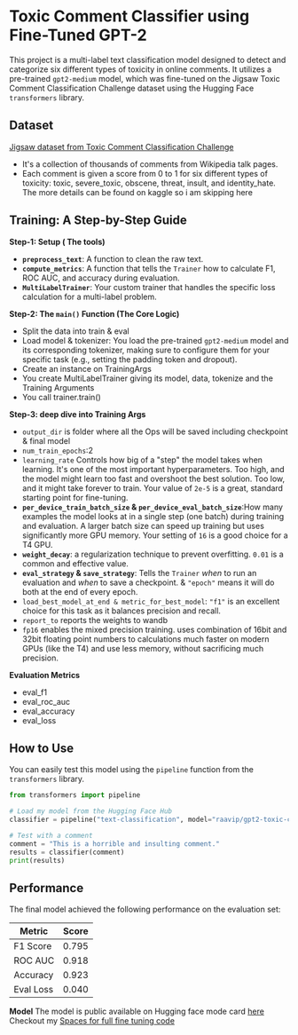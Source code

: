 # Toxic Comment Classifier using Fine-Tuned GPT-2

This project is a multi-label text classification model designed to detect and categorize six different types of toxicity in online comments. It utilizes a pre-trained `gpt2-medium` model, which was fine-tuned on the Jigsaw Toxic Comment Classification Challenge dataset using the Hugging Face `transformers` library.

## Dataset

[Jigsaw dataset from Toxic Comment Classification Challenge](https://www.kaggle.com/c/jigsaw-toxic-comment-classification-challenge/data)
- It's a collection of thousands of comments from Wikipedia talk pages.
- Each comment is given a score from 0 to 1 for six different types of toxicity: toxic, severe_toxic, obscene, threat, insult, and identity_hate. The more details can be found on kaggle so i am skipping here

## Training: A Step-by-Step Guide
**Step-1: Setup ( The tools)**

- **`preprocess_text`**: A function to clean the raw text.
- **`compute_metrics`**: A function that tells the `Trainer` how to calculate F1, ROC AUC, and accuracy during evaluation.
- **`MultiLabelTrainer`**: Your custom trainer that handles the specific loss calculation for a multi-label problem.

**Step-2:  The `main()` Function (The Core Logic)**
- Split the data into train & eval
- Load model & tokenizer: You load the pre-trained `gpt2-medium` model and its corresponding tokenizer, making sure to configure them for your specific task (e.g., setting the padding token and dropout).
- Create an instance on TrainingArgs
- You create MultiLabelTrainer giving its model, data, tokenize and the Training Arguments
- You call trainer.train()

**Step-3: deep dive into Training Args**
- `output_dir` is folder where all the Ops will be saved including checkpoint & final model
- `num_train_epochs`:2
- `learning_rate` Controls how big of a "step" the model takes when learning. It's one of the most important hyperparameters.
Too high, and the model might learn too fast and overshoot the best solution. Too low, and it might take forever to train. Your value of `2e-5` is a great, standard starting point for fine-tuning.
- **`per_device_train_batch_size` & `per_device_eval_batch_size`**:How many examples the model looks at in a single step (one batch) during training and evaluation. 
A larger batch size can speed up training but uses significantly more GPU memory. Your setting of `16` is a good choice for a T4 GPU.
- **`weight_decay`**: a regularization technique to prevent overfitting. `0.01` is a common and effective value.
- **`eval_strategy` & `save_strategy`**: 
Tells the `Trainer` *when* to run an evaluation and *when* to save a checkpoint. & `"epoch"` means it will do both at the end of every epoch.
- `load_best_model_at_end & metric_for_best_model`: `"f1"` is an excellent choice for this task as it balances precision and recall.
- `report_to`
reports the weights to wandb
- `fp16`
enables the mixed precision training. uses combination of 16bit and 32bit floating point numbers to calculations much faster on modern GPUs (like the T4) and use less memory, without sacrificing much precision.

**Evaluation Metrics**
- eval_f1
- eval_roc_auc
- eval_accuracy
- eval_loss

## How to Use

You can easily test this model using the `pipeline` function from the `transformers` library.

```python
from transformers import pipeline

# Load my model from the Hugging Face Hub
classifier = pipeline("text-classification", model="raavip/gpt2-toxic-comment-classifier")

# Test with a comment
comment = "This is a horrible and insulting comment."
results = classifier(comment)
print(results)
```
## Performance

The final model achieved the following performance on the evaluation set:

| Metric    | Score    |
|-----------|----------|
| F1 Score  | 0.795    |
| ROC AUC   | 0.918    |
| Accuracy  | 0.923    |
| Eval Loss | 0.040    |

**Model**
  The model is public available on Hugging face mode card [here](https://huggingface.co/raavip/gpt2-toxic-comment-classifier)
  Checkout my [Spaces for full fine tuning code](https://huggingface.co/spaces/raavip/FineTuningModels)
  
